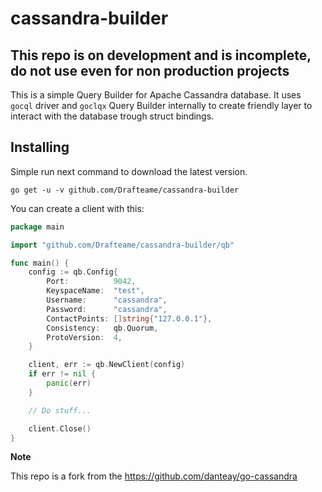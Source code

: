 # cassandra-builder

**This repo is on development and is incomplete, do not use even for non production projects**
---

This is a simple Query Builder for Apache Cassandra database. It uses `gocql` driver and `goclqx` Query Builder 
internally to create friendly layer to interact with the database trough struct bindings.

## Installing

Simple run next command to download the latest version.

```shell script
go get -u -v github.com/Drafteame/cassandra-builder
```

You can create a client with this:

```go
package main

import "github.com/Drafteame/cassandra-builder/qb"

func main() {
    config := qb.Config{
		Port:          9042,
		KeyspaceName:  "test",
		Username:      "cassandra",
		Password:      "cassandra",
		ContactPoints: []string{"127.0.0.1"},
		Consistency:   qb.Quorum,
		ProtoVersion:  4,
	}

    client, err := qb.NewClient(config)
    if err != nil {
        panic(err)
    }

    // Do stuff...    

    client.Close()
}
```


**Note**

This repo is a fork from the https://github.com/danteay/go-cassandra